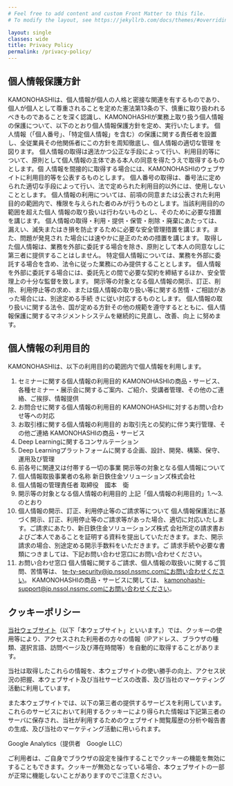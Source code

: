 ```yaml
---
# Feel free to add content and custom Front Matter to this file.
# To modify the layout, see https://jekyllrb.com/docs/themes/#overriding-theme-defaults

layout: single
classes: wide
title: Privacy Policy
permalink: /privacy-policy/
---
```

## 個人情報保護方針
KAMONOHASHIは、個人情報が個人の人格と密接な関連を有するものであり、個人が個人として尊重されることを定めた憲法第13条の下、慎重に取り扱われる
べきものであることを深く認識し、KAMONOHASHIが業務上取り扱う個人情報の保護について、以下のとおり個人情報保護方針を定め、実行いたします。
個人情報（「個人番号」、「特定個人情報」を含む）の保護に関する責任者を設置し、全従業員その他関係者にこの方針を周知徹底し、個人情報の適切な管理
を図ります。
個人情報の取得は適法かつ公正な手段によって行い、利用目的等について、原則として個人情報の主体である本人の同意を得たうえで取得するものとします。個
人情報を間接的に取得する場合には、KAMONOHASHIのウェブサイトに利用目的等を公表するものとします。
個人番号の取得は、番号法に定められた適切な手段によって行い、法で定められた利用目的以外には、使用しないこととします。
個人情報の利用については、前項の同意または公表された利用目的の範囲内で、権限を与えられた者のみが行うものとします。当該利用目的の範囲を超えた個人
情報の取り扱いは行わないものとし、そのために必要な措置を講じます。
個人情報の取得・利用・提供・保管・削除・廃棄にあたっては、漏えい、滅失またはき損を防止するために必要な安全管理措置を講じます。また、問題が発見され
た場合には速やかに是正のための措置を講じます。
取得した個人情報は、業務を外部に委託する場合を除き、原則として本人の同意なしに第三者に提供することはしません。
特定個人情報については、業務を外部に委託する場合を含め、法令に従った業務にのみ提供することとします。
個人情報を外部に委託する場合には、委託先との間で必要な契約を締結するほか、安全管理上の十分な監督を致します。
開示等の対象となる個人情報の開示、訂正、削除、利用停止等の求め、または個人情報の取り扱い等に関する苦情・ご相談があった場合には、別途定める手続
きに従い対応するものとします。
個人情報の取り扱いに関する法令、国が定める方針その他の規範を遵守するとともに、個人情報保護に関するマネジメントシステムを継続的に見直し、改善、向上
に努めます。
## 個人情報の利用目的
KAMONOHASHIは、以下の利用目的の範囲内で個人情報を利用します。
1. セミナーに関する個人情報の利用目的
KAMONOHASHIの商品・サービス、各種セミナー・展示会に関するご案内、ご紹介、受講者管理、その他のご連絡、ご挨拶、情報提供
2. お問合せに関する個人情報の利用目的
KAMONOHASHIに対するお問い合わせ等への対応
3. お取引様に関する個人情報の利用目的
お取引先との契約に伴う実行管理、その他ご連絡
KAMONOHASHIの商品・サービス
1. Deep Learningに関するコンサルテーション
2. Deep Learningプラットフォームに関する企画、設計、開発、構築、保守、運用及び管理
3. 前各号に関連又は付帯する一切の事業
開示等の対象となる個人情報について
1. 個人情報取扱事業者の名称
新日鉄住金ソリューションズ株式会社
2. 個人情報の管理責任者
取締役　國本　衛
3. 開示等の対象となる個人情報の利用目的
上記「個人情報の利用目的」1.～3.のとおり
4. 個人情報の開示、訂正、利用停止等のご請求等について
個人情報保護法に基づく開示、訂正、利用停止等のご請求等があった場合、適切に対応いたします。ご請求にあたり、新日鉄住金ソリューションズ株式
会社所定の請求書およびご本人であることを証明する資料を提出していただきます。また、開示請求の場合、別途定める開示手数料をいただきます。ご
請求手続や必要な書類につきましては、下記お問い合わせ窓口にお問い合わせください。
5. お問い合わせ窓口
個人情報に関するご請求、個人情報の取扱いに関するご質問、苦情等は、
te-ty-security@jp.nssol.nssmc.comにお問い合わせください。
KAMONOHASHIの商品・サービスに関しては、
kamonohashi-support@jp.nssol.nssmc.comにお問い合わせください。

## クッキーポリシー
[当社ウェブサイト](https://kamonohashi.ai/)（以下「本ウェブサイト」といいます。）では、クッキーの使用等により、アクセスされた利用者の方々の情報（IPアドレス、ブラウザの種類、選択言語、訪問ページ及び滞在時間等）を自動的に取得することがあります。

当社は取得したこれらの情報を、本ウェブサイトの使い勝手の向上、アクセス状況の把握、本ウェブサイト及び当社サービスの改善、及び当社のマーケティング活動に利用しています。

また本ウェブサイトでは、以下の第三者の提供するサービスを利用しています。これらのサービスにおいて利用するクッキーにより得られた情報は下記第三者のサーバに保存され、当社が利用するためのウェブサイト閲覧履歴の分析や報告書の生成、及び当社のマーケティング活動に用いられます。

Google Analytics（提供者　Google LLC）

ご利用者は、ご自身でブラウザの設定を操作することでクッキーの機能を無効にすることもできます。クッキーが無効となっている場合、本ウェブサイトの一部が正常に機能しないことがありますのでご注意ください。
